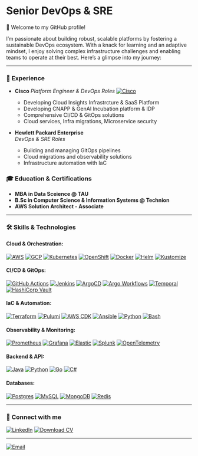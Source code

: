 # Senior DevOps & SRE

👋 Welcome to my GitHub profile!

I’m passionate about building robust, scalable platforms by fostering a sustainable DevOps ecosystem. With a knack for learning and an adaptive mindset, I enjoy solving complex infrastructure challenges and enabling teams to operate at their best. Here’s a glimpse into my journey:

---

### 💼 **Experience**

- **Cisco** 
  *Platform Engineer & DevOps Roles*
  [![Cisco](https://img.shields.io/badge/cisco-%23049fd9.svg?style=for-the-badge&logo=cisco&logoColor=black)](https://www.cisco.com/)
  - Developing Cloud Insights Infrastrcture & SaaS Platform 
  - Developing CNAPP & GenAI Incubation platform & IDP  
  - Comprehensive CI/CD & GitOps solutions  
  - Cloud services, Infra migrations, Microservice security  

- **Hewlett Packard Enterprise**  
  *DevOps & SRE Roles*  
  - Building and managing GitOps pipelines  
  - Cloud migrations and observability solutions  
  - Infrastructure automation with IaC

### 🎓 **Education & Certifications**  

- **MBA in Data Sceience @ TAU**
- **B.Sc in Computer Science & Information Systems @ Technion**
- **AWS Solution Architect - Associate**

---

### 🛠 **Skills & Technologies**

#### Cloud & Orchestration:
[![AWS](https://img.shields.io/badge/AWS-%23FF9900.svg?logo=amazon-web-services&logoColor=white)](https://aws.amazon.com/) 
[![GCP](https://img.shields.io/badge/GCP-4285F4?style=flat&logo=google-cloud&logoColor=white)](https://cloud.google.com/) 
[![Kubernetes](https://img.shields.io/badge/Kubernetes-326CE5?style=flat&logo=kubernetes&logoColor=white)](https://kubernetes.io/) 
[![OpenShift](https://img.shields.io/badge/OpenShift-E10000?style=flat&logo=redhat&logoColor=white)](https://www.openshift.com/) 
[![Docker](https://img.shields.io/badge/Docker-2496ED?style=flat&logo=docker&logoColor=white)](https://www.docker.com/) 
[![Helm](https://img.shields.io/badge/Helm-0F1689?style=flat&logo=helm&logoColor=white)](https://helm.sh/) 
[![Kustomize](https://img.shields.io/badge/Kustomize-7E7E7E?style=flat&logo=github&logoColor=white)](https://kustomize.io/)

#### CI/CD & GitOps:
[![GitHub Actions](https://img.shields.io/badge/GitHub_Actions-2088FF?style=flat&logo=github-actions&logoColor=white)](https://github.com/features/actions) 
[![Jenkins](https://img.shields.io/badge/Jenkins-D24939?style=flat&logo=jenkins&logoColor=white)](https://www.jenkins.io/) 
[![ArgoCD](https://img.shields.io/badge/ArgoCD-EF7B4D?style=flat&logo=argo&logoColor=white)](https://argo-cd.readthedocs.io/en/stable/) 
[![Argo Workflows](https://img.shields.io/badge/Argo_Workflows-EF7B4D?style=flat&logo=argo&logoColor=white)](https://argoproj.github.io/workflows/) 
[![Temporal](https://img.shields.io/badge/Temporal-2D3E50?style=flat&logo=temporal&logoColor=white)](https://temporal.io/) 
[![HashiCorp Vault](https://img.shields.io/badge/HashiCorp_Vault-2664A9?style=flat&logo=hashicorp&logoColor=white)](https://www.vaultproject.io/)

#### IaC & Automation:
[![Terraform](https://img.shields.io/badge/Terraform-623CE4?style=flat&logo=terraform&logoColor=white)](https://www.terraform.io/) 
[![Pulumi](https://img.shields.io/badge/Pulumi-623CE4?style=flat&logo=pulumi&logoColor=white)](https://www.pulumi.com/) 
[![AWS CDK](https://img.shields.io/badge/AWS_CDK-FF9900?style=flat&logo=amazon-web-services&logoColor=white)](https://aws.amazon.com/cdk/) 
[![Ansible](https://img.shields.io/badge/Ansible-EE0000?style=flat&logo=ansible&logoColor=white)](https://www.ansible.com/)
[![Python](https://img.shields.io/badge/Python-3776AB?style=flat&logo=python&logoColor=white)](https://www.python.org/) 
[![Bash](https://img.shields.io/badge/Bash-4EAA25?style=flat&logo=gnu-bash&logoColor=white)](https://www.gnu.org/software/bash/)

#### Observability & Monitoring:
[![Prometheus](https://img.shields.io/badge/Prometheus-E6522C?style=flat&logo=prometheus&logoColor=white)](https://prometheus.io/) 
[![Grafana](https://img.shields.io/badge/Grafana-F46800?style=flat&logo=grafana&logoColor=white)](https://grafana.com/) 
[![Elastic](https://img.shields.io/badge/Elastic-005571?style=flat&logo=elastic&logoColor=white)](https://www.elastic.co/) 
[![Splunk](https://img.shields.io/badge/Splunk-000000?style=flat&logo=splunk&logoColor=white)](https://www.splunk.com/) 
[![OpenTelemetry](https://img.shields.io/badge/OpenTelemetry-3B49DF?style=flat&logo=opentelemetry&logoColor=white)](https://opentelemetry.io/)

#### Backend & API:
[![Java](https://img.shields.io/badge/Java-%23ED8B00.svg?logo=openjdk&logoColor=white)](https://www.java.com/) 
[![Python](https://img.shields.io/badge/Python-3776AB?style=flat&logo=python&logoColor=white)](https://www.python.org/) 
[![Go](https://img.shields.io/badge/Go-%2300ADD8.svg?&logo=go&logoColor=white)](https://go.dev/)
[![C#](https://img.shields.io/badge/C%23-239120?style=flat&logo=c-sharp&logoColor=white)](https://docs.microsoft.com/en-us/dotnet/csharp/) 


#### Databases:
[![Postgres](https://img.shields.io/badge/Postgres-%23316192.svg?logo=postgresql&logoColor=white)](https://www.postgresql.org/)
[![MySQL](https://img.shields.io/badge/MySQL-4479A1?logo=mysql&logoColor=fff)](https://www.mysql.com/)
[![MongoDB](https://img.shields.io/badge/MongoDB-%234ea94b.svg?logo=mongodb&logoColor=white)](https://www.mongodb.com/)
[![Redis](https://img.shields.io/badge/Redis-%23DD0031.svg?logo=redis&logoColor=white)](https://redis.io/)

---

### 🔗 **Connect with me**

[![LinkedIn](https://img.shields.io/badge/LinkedIn-0077B5?style=flat&logo=linkedin&logoColor=white)](https://www.linkedin.com/in/hna-khry) 
[![Download CV](https://img.shields.io/badge/Download%20CV-PDF-red?style=flat&logo=adobeacrobatreader&logoColor=white)](https://ln5.sync.com/dl/75353e880#754vyru8-8kxbb4e2-hpqbkmkj-ph27jdip)

---

[![Email](https://img.shields.io/badge/Email-contact%40hkhoury.dev-000000?style=flat&logo=maildotru&logoColor=white)](mailto:contact@hkhoury.dev)
